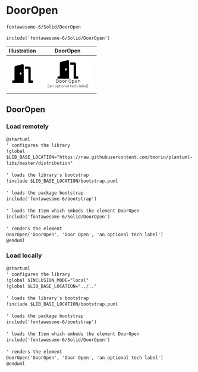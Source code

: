 # DoorOpen


```text
fontawesome-6/Solid/DoorOpen
```

```text
include('fontawesome-6/Solid/DoorOpen')
```



| Illustration | DoorOpen |
| :---: | :---: |
| ![illustration for Illustration](../../fontawesome-6/Solid/DoorOpen.png) | ![illustration for DoorOpen](../../fontawesome-6/Solid/DoorOpen.Local.png) |




## DoorOpen

### Load remotely
```plantuml
@startuml
' configures the library
!global $LIB_BASE_LOCATION="https://raw.githubusercontent.com/tmorin/plantuml-libs/master/distribution"

' loads the library's bootstrap
!include $LIB_BASE_LOCATION/bootstrap.puml

' loads the package bootstrap
include('fontawesome-6/bootstrap')

' loads the Item which embeds the element DoorOpen
include('fontawesome-6/Solid/DoorOpen')

' renders the element
DoorOpen('DoorOpen', 'Door Open', 'an optional tech label')
@enduml
```

### Load locally
```plantuml
@startuml
' configures the library
!global $INCLUSION_MODE="local"
!global $LIB_BASE_LOCATION="../.."

' loads the library's bootstrap
!include $LIB_BASE_LOCATION/bootstrap.puml

' loads the package bootstrap
include('fontawesome-6/bootstrap')

' loads the Item which embeds the element DoorOpen
include('fontawesome-6/Solid/DoorOpen')

' renders the element
DoorOpen('DoorOpen', 'Door Open', 'an optional tech label')
@enduml
```

